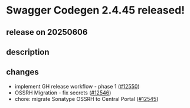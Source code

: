# Swagger Codegen 2.4.45 released!

## release on 20250606
## description
## changes
* implement GH release workflow - phase 1 (<a class="issue-link js-issue-link" data-error-text="Failed to load title" data-id="3123794565" data-permission-text="Title is private" data-url="https://github.com/swagger-api/swagger-codegen/issues/12550" data-hovercard-type="pull_request" data-hovercard-url="/swagger-api/swagger-codegen/pull/12550/hovercard" href="https://github.com/swagger-api/swagger-codegen/pull/12550">#12550</a>)
* OSSRH Migration - fix secrets (<a class="issue-link js-issue-link" data-error-text="Failed to load title" data-id="3076084517" data-permission-text="Title is private" data-url="https://github.com/swagger-api/swagger-codegen/issues/12546" data-hovercard-type="pull_request" data-hovercard-url="/swagger-api/swagger-codegen/pull/12546/hovercard" href="https://github.com/swagger-api/swagger-codegen/pull/12546">#12546</a>)
* chore: migrate Sonatype OSSRH to Central Portal (<a class="issue-link js-issue-link" data-error-text="Failed to load title" data-id="3076038851" data-permission-text="Title is private" data-url="https://github.com/swagger-api/swagger-codegen/issues/12545" data-hovercard-type="pull_request" data-hovercard-url="/swagger-api/swagger-codegen/pull/12545/hovercard" href="https://github.com/swagger-api/swagger-codegen/pull/12545">#12545</a>)

